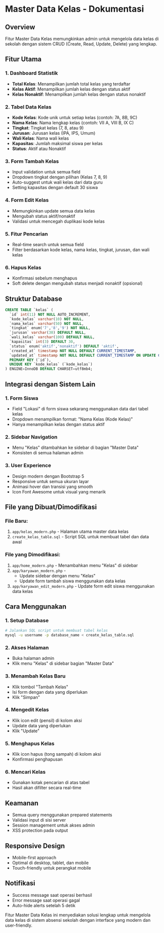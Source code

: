 # Master Data Kelas - Dokumentasi

## Overview
Fitur Master Data Kelas memungkinkan admin untuk mengelola data kelas di sekolah dengan sistem CRUD (Create, Read, Update, Delete) yang lengkap.

## Fitur Utama

### 1. Dashboard Statistik
- **Total Kelas**: Menampilkan jumlah total kelas yang terdaftar
- **Kelas Aktif**: Menampilkan jumlah kelas dengan status aktif
- **Kelas Nonaktif**: Menampilkan jumlah kelas dengan status nonaktif

### 2. Tabel Data Kelas
- **Kode Kelas**: Kode unik untuk setiap kelas (contoh: 7A, 8B, 9C)
- **Nama Kelas**: Nama lengkap kelas (contoh: VII A, VIII B, IX C)
- **Tingkat**: Tingkat kelas (7, 8, atau 9)
- **Jurusan**: Jurusan kelas (IPA, IPS, Umum)
- **Wali Kelas**: Nama wali kelas
- **Kapasitas**: Jumlah maksimal siswa per kelas
- **Status**: Aktif atau Nonaktif

### 3. Form Tambah Kelas
- Input validation untuk semua field
- Dropdown tingkat dengan pilihan (Kelas 7, 8, 9)
- Auto-suggest untuk wali kelas dari data guru
- Setting kapasitas dengan default 30 siswa

### 4. Form Edit Kelas
- Memungkinkan update semua data kelas
- Mengubah status aktif/nonaktif
- Validasi untuk mencegah duplikasi kode kelas

### 5. Fitur Pencarian
- Real-time search untuk semua field
- Filter berdasarkan kode kelas, nama kelas, tingkat, jurusan, dan wali kelas

### 6. Hapus Kelas
- Konfirmasi sebelum menghapus
- Soft delete dengan mengubah status menjadi nonaktif (opsional)

## Struktur Database

```sql
CREATE TABLE `kelas` (
  `id` int(11) NOT NULL AUTO_INCREMENT,
  `kode_kelas` varchar(10) NOT NULL,
  `nama_kelas` varchar(50) NOT NULL,
  `tingkat` enum('7','8','9') NOT NULL,
  `jurusan` varchar(30) DEFAULT NULL,
  `wali_kelas` varchar(100) DEFAULT NULL,
  `kapasitas` int(3) DEFAULT 30,
  `status` enum('aktif','nonaktif') DEFAULT 'aktif',
  `created_at` timestamp NOT NULL DEFAULT CURRENT_TIMESTAMP,
  `updated_at` timestamp NOT NULL DEFAULT CURRENT_TIMESTAMP ON UPDATE CURRENT_TIMESTAMP,
  PRIMARY KEY (`id`),
  UNIQUE KEY `kode_kelas` (`kode_kelas`)
) ENGINE=InnoDB DEFAULT CHARSET=utf8mb4;
```

## Integrasi dengan Sistem Lain

### 1. Form Siswa
- Field "Lokasi" di form siswa sekarang menggunakan data dari tabel kelas
- Dropdown menampilkan format: "Nama Kelas (Kode Kelas)"
- Hanya menampilkan kelas dengan status aktif

### 2. Sidebar Navigation
- Menu "Kelas" ditambahkan ke sidebar di bagian "Master Data"
- Konsisten di semua halaman admin

### 3. User Experience
- Design modern dengan Bootstrap 5
- Responsive untuk semua ukuran layar
- Animasi hover dan transisi yang smooth
- Icon Font Awesome untuk visual yang menarik

## File yang Dibuat/Dimodifikasi

### File Baru:
1. `app/kelas_modern.php` - Halaman utama master data kelas
2. `create_kelas_table.sql` - Script SQL untuk membuat tabel dan data awal

### File yang Dimodifikasi:
1. `app/home_modern.php` - Menambahkan menu "Kelas" di sidebar
2. `app/karyawan_modern.php` - 
   - Update sidebar dengan menu "Kelas"
   - Update form tambah siswa menggunakan data kelas
3. `app/karyawan_edit_modern.php` - Update form edit siswa menggunakan data kelas

## Cara Menggunakan

### 1. Setup Database
```bash
# Jalankan SQL script untuk membuat tabel kelas
mysql -u username -p database_name < create_kelas_table.sql
```

### 2. Akses Halaman
- Buka halaman admin
- Klik menu "Kelas" di sidebar bagian "Master Data"

### 3. Menambah Kelas Baru
- Klik tombol "Tambah Kelas"
- Isi form dengan data yang diperlukan
- Klik "Simpan"

### 4. Mengedit Kelas
- Klik icon edit (pensil) di kolom aksi
- Update data yang diperlukan
- Klik "Update"

### 5. Menghapus Kelas
- Klik icon hapus (tong sampah) di kolom aksi
- Konfirmasi penghapusan

### 6. Mencari Kelas
- Gunakan kotak pencarian di atas tabel
- Hasil akan difilter secara real-time

## Keamanan
- Semua query menggunakan prepared statements
- Validasi input di sisi server
- Session management untuk akses admin
- XSS protection pada output

## Responsive Design
- Mobile-first approach
- Optimal di desktop, tablet, dan mobile
- Touch-friendly untuk perangkat mobile

## Notifikasi
- Success message saat operasi berhasil
- Error message saat operasi gagal
- Auto-hide alerts setelah 5 detik

Fitur Master Data Kelas ini menyediakan solusi lengkap untuk mengelola data kelas di sistem absensi sekolah dengan interface yang modern dan user-friendly.
